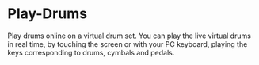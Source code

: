 # Play-Drums
Play drums online on a virtual drum set. You can play the live virtual drums in real time, by touching the screen or with your PC keyboard, playing the keys corresponding to drums, cymbals and pedals.
